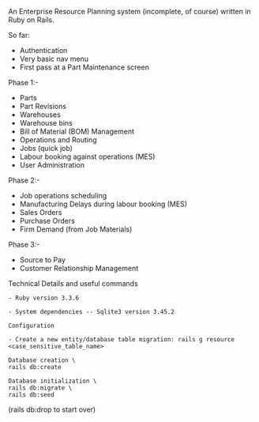 An Enterprise Resource Planning system (incomplete, of course) written in Ruby on Rails.

So far:

- Authentication
- Very basic nav menu
- First pass at a Part Maintenance screen

Phase 1:-

- Parts
- Part Revisions
- Warehouses
- Warehouse bins
- Bill of Material (BOM) Management
- Operations and Routing
- Jobs (quick job)
- Labour booking against operations (MES)
- User Administration


Phase 2:-

- Job operations scheduling
- Manufacturing Delays during labour booking (MES)
- Sales Orders
- Purchase Orders
- Firm Demand (from Job Materials)

Phase 3:-

- Source to Pay
- Customer Relationship Management

Technical Details and useful commands

    - Ruby version 3.3.6

    - System dependencies -- Sqlite3 version 3.45.2

    Configuration
    
    - Create a new entity/database table migration: rails g resource <case_sensitive_table_name>

    Database creation \
    rails db:create

    Database initialization \
    rails db:migrate \
    rails db:seed

(rails db:drop to start over)

